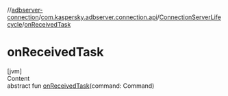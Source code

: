 //[adbserver-connection](../../index.md)/[com.kaspersky.adbserver.connection.api](../index.md)/[ConnectionServerLifecycle](index.md)/[onReceivedTask](on-received-task.md)



# onReceivedTask  
[jvm]  
Content  
abstract fun [onReceivedTask](on-received-task.md)(command: Command)  



